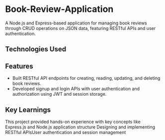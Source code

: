 # Book-Review-Application
A Node.js and Express-based application for managing book reviews through CRUD operations on JSON data, featuring RESTful APIs and user authentication.

## Technologies Used

## Features
- Built RESTful API endpoints for creating, reading, updating, and deleting book reviews.
- Developed signup and login APIs with user authentication and authorization using JWT and session storage.

## Key Learnings
This project provided hands-on experience with key concepts like
Express.js and Node.js application structure
Designing and implementing RESTful APIsUser authentication and session management
